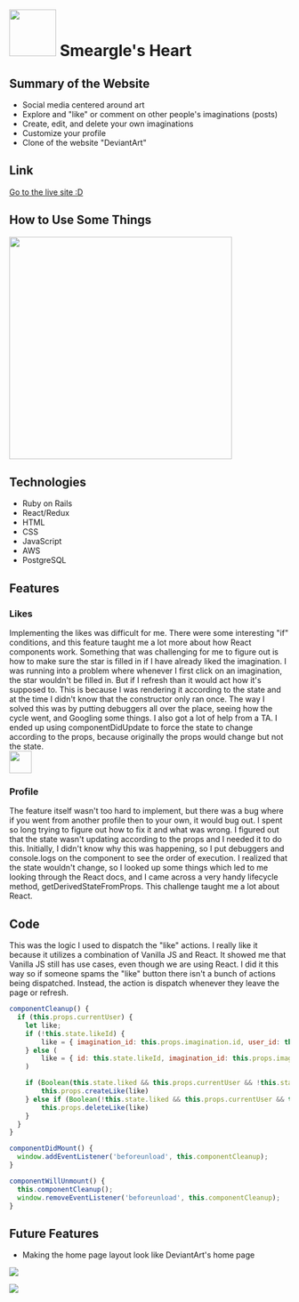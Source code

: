 # <img src="https://smearglesheart-seeds.s3-us-west-1.amazonaws.com/Smeargle-Head.png" height="84"> Smeargle's Heart

## Summary of the Website 
* Social media centered around art
* Explore and "like" or comment on other people's imaginations (posts)
* Create, edit, and delete your own imaginations
* Customize your profile 
* Clone of the website "DeviantArt"

## Link
[Go to the live site :D](https://smearglesheart.herokuapp.com/#/)

## How to Use Some Things  
<img src="https://smearglesheart-seeds.s3-us-west-1.amazonaws.com/Screen+Shot+2020-05-08+at+11.29.24+AM.png" height="400">

## Technologies 
* Ruby on Rails
* React/Redux
* HTML 
* CSS
* JavaScript
* AWS 
* PostgreSQL

## Features
### Likes 
Implementing the likes was difficult for me. There were some interesting "if" conditions, and this feature taught me a lot more about how React components work. Something that was challenging for me to figure out is how to make sure the star is filled in if I have already liked the imagination. I was running into a problem where whenever I first click on an imagination, the star wouldn't be filled in. But if I refresh than it would act how it's supposed to. This is because I was rendering it according to the state and at the time I didn't know that the constructor only ran once. The way I solved this was by putting debuggers all over the place, seeing how the cycle went, and Googling some things. I also got a lot of help from a TA. I ended up using componentDidUpdate to force the state to change according to the props, because originally the props would change but not the state.  
<img src="https://smearglesheart-seeds.s3-us-west-1.amazonaws.com/Screen+Shot+2020-05-08+at+10.59.50+AM.png" height="40">

### Profile
The feature itself wasn't too hard to implement, but there was a bug where if you went from another profile then to your own, it would bug out. I spent so long trying to figure out how to fix it and what was wrong. I figured out that the state wasn't updating according to the props and I needed it to do this. Initially, I didn't know why this was happening, so I put debuggers and console.logs on the component to see the order of execution. I realized that the state wouldn't change, so I looked up some things which led to me looking through the React docs, and I came across a very handy lifecycle method, getDerivedStateFromProps. This challenge taught me a lot about React.

## Code
This was the logic I used to dispatch the "like" actions. I really like it because it utilizes a combination of Vanilla JS and React. It showed me that Vanilla JS still has use cases, even though we are using React. I did it this way so if someone spams the "like" button there isn't a bunch of actions being dispatched. Instead, the action is dispatch whenever they leave the page or refresh.
```javascript 
componentCleanup() { 
  if (this.props.currentUser) {
    let like;
    if (!this.state.likeId) {
        like = { imagination_id: this.props.imagination.id, user_id: this.props.currentUser.id }
    } else (
        like = { id: this.state.likeId, imagination_id: this.props.imagination.id, user_id: this.props.currentUser.id }
    )

    if (Boolean(this.state.liked && this.props.currentUser && !this.state.likeId)) {
        this.props.createLike(like)
    } else if (Boolean(!this.state.liked && this.props.currentUser && this.state.likeId)) {
        this.props.deleteLike(like)
    }
  }
}

componentDidMount() { 
  window.addEventListener('beforeunload', this.componentCleanup);
}

componentWillUnmount() { 
  this.componentCleanup();
  window.removeEventListener('beforeunload', this.componentCleanup);
}
```
## Future Features
* Making the home page layout look like DeviantArt's home page

![](https://media.giphy.com/media/gg8UI7ZGiszpOreSft/giphy.gif)

![](https://media.giphy.com/media/JrGSlccHZSasFwz6wj/giphy.gif)
